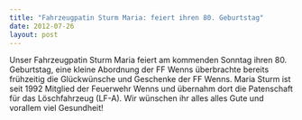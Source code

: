 ```yaml
---
title: "Fahrzeugpatin Sturm Maria: feiert ihren 80. Geburtstag"
date: 2012-07-26
layout: post
---
```


Unser Fahrzeugpatin Sturm Maria feiert am kommenden Sonntag ihren 80. Geburtstag, eine kleine Abordnung der FF Wenns überbrachte bereits frühzeitig die Glückwünsche und Geschenke der FF Wenns. Maria Sturm ist seit 1992 Mitglied der Feuerwehr Wenns und übernahm dort die Patenschaft für das Löschfahrzeug (LF-A).
Wir wünschen ihr alles alles Gute und vorallem viel Gesundheit!